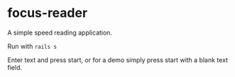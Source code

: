 # focus-reader
A simple speed reading application.

Run with `rails s`

Enter text and press start, or for a demo simply press start with a blank text field.
